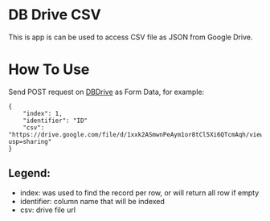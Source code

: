 # DB Drive CSV
This is app is can be used to access CSV file as JSON from Google Drive.
# How To Use
Send POST request on [DBDrive](https://dbdrive.herokuapp.com/) as Form Data, for example:
```
{
    "index": 1,
    "identifier": "ID"
    "csv": "https://drive.google.com/file/d/1xxk2ASmwnPeAym1or8tCl5Xi6QTcmAqh/view?usp=sharing"
}
```
## Legend:
- index: was used to find the record per row, or will return all row if empty
- identifier: column name that will be indexed
- csv: drive file url
